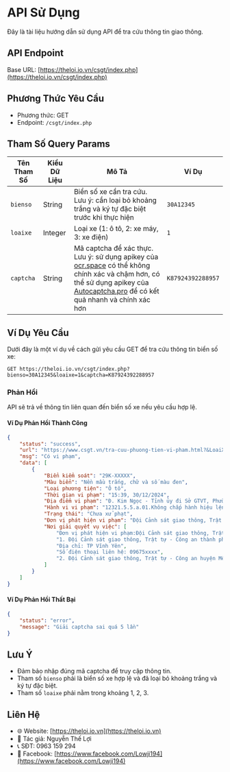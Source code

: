 # API Sử Dụng

Đây là tài liệu hướng dẫn sử dụng API để tra cứu thông tin giao thông.

## API Endpoint

Base URL: [https://theloi.io.vn/csgt/index.php](https://theloi.io.vn/csgt/index.php)

## Phương Thức Yêu Cầu

- Phương thức: GET
- Endpoint: `/csgt/index.php`

## Tham Số Query Params

| Tên Tham Số | Kiểu Dữ Liệu | Mô Tả | Ví Dụ |
|-------------|--------------|-------|-------|
| `bienso`    | String       | Biển số xe cần tra cứu. Lưu ý: cần loại bỏ khoảng trắng và ký tự đặc biệt trước khi thực hiện | `30A12345` |
| `loaixe`    | Integer      | Loại xe (1: ô tô, 2: xe máy, 3: xe điện) | `1` |
| `captcha`   | String       | Mã captcha để xác thực. Lưu ý: sử dụng apikey của [ocr.space](https://ocr.space/OCRAPI) có thể không chính xác và chậm hơn, có thể sử dụng apikey của [Autocaptcha.pro](https://autocaptcha.pro) để có kết quả nhanh và chính xác hơn | `K87924392288957` |

## Ví Dụ Yêu Cầu

Dưới đây là một ví dụ về cách gửi yêu cầu GET để tra cứu thông tin biển số xe:

```
GET https://theloi.io.vn/csgt/index.php?bienso=30A12345&loaixe=1&captcha=K87924392288957
```

### Phản Hồi

API sẽ trả về thông tin liên quan đến biển số xe nếu yêu cầu hợp lệ.

#### Ví Dụ Phản Hồi Thành Công

```json
{
    "status": "success",
    "url": "https://www.csgt.vn/tra-cuu-phuong-tien-vi-pham.html?&LoaiXe=1&BienKiemSoat=29KXXXXX",
    "msg": "Có vi phạm",
    "data": [
        {
            "Biển kiểm soát": "29K-XXXXX",
            "Màu biển": "Nền mầu trắng, chữ và số màu đen",
            "Loại phương tiện": "Ô tô",
            "Thời gian vi phạm": "15:39, 30/12/2024",
            "Địa điểm vi phạm": "Đ. Kim Ngọc - Tỉnh ủy đi Sở GTVT, Phường Liên Bảo, Thành phố Vĩnh Yên, Tỉnh Vĩnh Phúc",
            "Hành vi vi phạm": "12321.5.5.a.01.Không chấp hành hiệu lệnh của đèn tín hiệu giao thông",
            "Trạng thái": "Chưa xử phạt",
            "Đơn vị phát hiện vi phạm": "Đội Cảnh sát giao thông, Trật tự - Công an thành phố Vĩnh Yên - Tỉnh Vĩnh Phúc",
            "Nơi giải quyết vụ việc": [
                "Đơn vị phát hiện vi phạm:Đội Cảnh sát giao thông, Trật tự - Công an thành phố Vĩnh Yên - Tỉnh Vĩnh Phúc",
                "1. Đội Cảnh sát giao thông, Trật tự - Công an thành phố Vĩnh Yên - Tỉnh Vĩnh Phúc",
                "Địa chỉ: TP Vĩnh Yên",
                "Số điện thoại liên hệ: 09675xxxx",
                "2. Đội Cảnh sát giao thông, Trật tự - Công an huyện Mê Linh - Thành phố Hà Nội"
            ]
        }
    ]
}
```

#### Ví Dụ Phản Hồi Thất Bại

```json
{
    "status": "error",
    "message": "Giải captcha sai quá 5 lần"
}
```

## Lưu Ý

- Đảm bảo nhập đúng mã captcha để truy cập thông tin.
- Tham số `bienso` phải là biển số xe hợp lệ và đã loại bỏ khoảng trắng và ký tự đặc biệt.
- Tham số `loaixe` phải nằm trong khoảng 1, 2, 3.

## Liên Hệ

- 🌐 Website: [https://theloi.io.vn](https://theloi.io.vn)
- 👤 Tác giả: Nguyễn Thế Lợi
- 📞 SĐT: 0963 159 294
- 👮 Facebook: [https://www.facebook.com/Lowji194](https://www.facebook.com/Lowji194)
